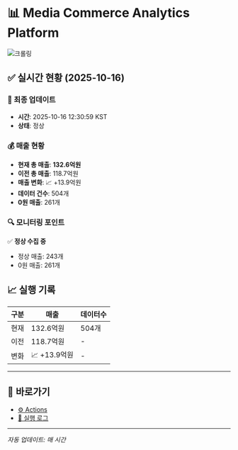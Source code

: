 # 📊 Media Commerce Analytics Platform

![크롤링](https://img.shields.io/badge/크롤링-정상-green)

## ✅ 실시간 현황 (2025-10-16)

### 📍 최종 업데이트
- **시간**: 2025-10-16 12:30:59 KST
- **상태**: 정상

### 💰 매출 현황
- **현재 총 매출**: **132.6억원**
- **이전 총 매출**: 118.7억원
- **매출 변화**: 📈 +13.9억원
- **데이터 건수**: 504개
- **0원 매출**: 261개

### 🔍 모니터링 포인트

✅ **정상 수집 중**
- 정상 매출: 243개
- 0원 매출: 261개


## 📈 실행 기록

| 구분 | 매출 | 데이터수 |
|------|------|----------|
| 현재 | 132.6억원 | 504개 |
| 이전 | 118.7억원 | - |
| 변화 | 📈 +13.9억원 | - |

---

## 🔗 바로가기

- [⚙️ Actions](../../actions)
- [📝 실행 로그](../../actions/workflows/daily_scraping.yml)

---

*자동 업데이트: 매 시간*
